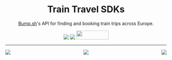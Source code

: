 <div align="center">
   <h1>Train Travel SDKs</h1>
   <p><a href="https://bump.sh/">Bump.sh</a>'s API for finding and booking train trips across Europe.</p>
   <a href="https://bump.sh/bump-examples/doc/train-travel-api"><img src="https://img.shields.io/static/v1?label=Ref&message=API Ref&color=446ce4&style=for-the-badge" /></a>
   <a href="https://speakeasyapi.dev/"><img src="https://custom-icon-badges.demolab.com/badge/-Built%20By%20Speakeasy-212015?style=for-the-badge&logoColor=FBE331&logo=speakeasy&labelColor=545454" /></a>
   <a href="https://opensource.org/licenses/MIT">
        <img src="https://img.shields.io/badge/License-MIT-blue.svg?style=for-the-badge" style="width: 100px; height: 28px;" />
    </a>
</div>

---

<div align="center" style="display: flex; justify-content: space-between; width: 100%;">
      <a href="https://github.com/speakeasy-sdks/train-travel-sdks/tree/main/typescript"><img src="https://github.com/speakeasy-sdks/train-travel-sdks/assets/6267663/65cb98e8-0017-4aa7-ba1f-75b5084af0c3" /></a>
      <a href="https://github.com/speakeasy-sdks/train-travel-sdks/tree/main/python"><img src="https://github.com/speakeasy-sdks/train-travel-sdks/assets/6267663/926f2f30-0389-484f-8b09-43552399d90c" /></a>
      <a href="https://github.com/speakeasy-sdks/train-travel-sdks/tree/main/go"><img src="https://github.com/speakeasy-sdks/train-travel-sdks/assets/6267663/5c69a2bd-33ae-4fce-9b5a-15a72acbbbd6" /></a>
</div>

